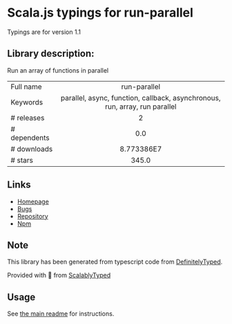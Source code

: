 
# Scala.js typings for run-parallel

Typings are for version 1.1

## Library description:
Run an array of functions in parallel

|                    |                 |
| ------------------ | :-------------: |
| Full name          | run-parallel |
| Keywords           | parallel, async, function, callback, asynchronous, run, array, run parallel |
| # releases         | 2 |
| # dependents       | 0.0 |
| # downloads        | 8.773386E7 |
| # stars            | 345.0 |

## Links
- [Homepage](https://github.com/feross/run-parallel)
- [Bugs](https://github.com/feross/run-parallel/issues)
- [Repository](https://github.com/feross/run-parallel)
- [Npm](https://www.npmjs.com/package/run-parallel)
    


## Note
This library has been generated from typescript code from [DefinitelyTyped](https://definitelytyped.org).

Provided with :purple_heart: from [ScalablyTyped](https://github.com/oyvindberg/ScalablyTyped)

## Usage
See [the main readme](../../readme.md) for instructions.


